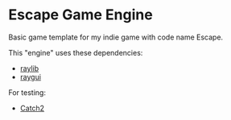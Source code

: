 # Escape Game Engine
Basic game template for my indie game with code name Escape.

This "engine" uses these dependencies:

* [raylib](https://www.raylib.com/)
* [raygui](https://github.com/raysan5/raygui)

For testing:

* [Catch2](https://github.com/catchorg/Catch2)

